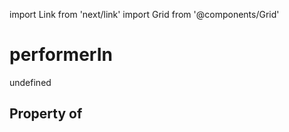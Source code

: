 import Link from 'next/link'
import Grid from '@components/Grid'

# performerIn

undefined

## Property of



